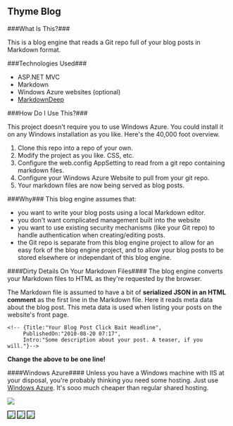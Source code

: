 Thyme Blog
---------------

###What Is This?###

This is a blog engine that reads a Git repo full of your blog posts in Markdown format.

###Technologies Used###

* ASP.NET MVC
* Markdown
* Windows Azure websites (optional)
* [MarkdownDeep](http://www.toptensoftware.com/markdowndeep/features)

###How Do I Use This?###

This project doesn't require you to use Windows Azure. You could install it on any Windows installation as you like. Here's the 40,000 foot overview.

1. Clone this repo into a repo of your own.
1. Modify the project as you like. CSS, etc.
1. Configure the web.config AppSetting to read from a git repo containing markdown files.
1. Configure your Windows Azure Website to pull from your git repo.
1. Your markdown files are now being served as blog posts. 

###Why###
This blog engine assumes that:

* you want to write your blog posts using a local Markdown editor.
* you don't want complicated management built into the website
* you want to use existing security mechanisms (like your Git repo) to handle authentication when creating/editing posts.
* the Git repo is separate from this blog engine project to allow for an easy fork of the blog engine project, and to allow your blog posts to be stored elsewhere or independant of this blog engine. 

 

####Dirty Details On Your Markdown Files####
The blog engine converts your Markdown files to HTML as they're requested by the browser.

The Markdown file is assumed to have a bit of **serialized JSON in an HTML comment** as the first line in the Markdown file. Here it reads meta data about the blog post. This meta data is used when listing your posts on the website's front page.

    <!-- {Title:"Your Blog Post Click Bait Headline",
         PublishedOn:"2010-08-20 07:17", 
         Intro:"Some description about your post. A teaser, if you will."}-->
         
**Change the above to be one line!**

####Windows Azure####
Unless you have a Windows machine with IIS at your disposal, you're probably thinking you need some hosting. Just use [Windows Azure](http://www.windowsazure.com/en-us/pricing/free-trial/). It's sooo much cheaper than regular shared hosting.

![](http://i.imgur.com/0mtNlWa.png)

<img src="http://i.imgur.com/bNyHELF.png" style="border:1px solid black"  >
 
<img src="http://i.imgur.com/SohJzlF.png" style="border:1px solid black"  >

<img src="http://i.imgur.com/EKXP4qm.png" style="border:1px solid black"  >
